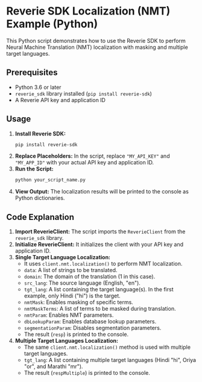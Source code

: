 # Reverie SDK Localization (NMT) Example (Python)

This Python script demonstrates how to use the Reverie SDK to perform Neural Machine Translation (NMT) localization with masking and multiple target languages.

## Prerequisites

* Python 3.6 or later
* `reverie_sdk` library installed (`pip install reverie-sdk`)
* A Reverie API key and application ID

## Usage

1.  **Install Reverie SDK:**
    ```bash
    pip install reverie-sdk
    ```
2.  **Replace Placeholders:** In the script, replace `"MY_API_KEY"` and `"MY_APP_ID"` with your actual API key and application ID.
3.  **Run the Script:**
    ```bash
    python your_script_name.py
    ```
4.  **View Output:** The localization results will be printed to the console as Python dictionaries.

## Code Explanation

1.  **Import ReverieClient:** The script imports the `ReverieClient` from the `reverie_sdk` library.
2.  **Initialize ReverieClient:** It initializes the client with your API key and application ID.
3.  **Single Target Language Localization:**
    * It uses `client.nmt.localization()` to perform NMT localization.
    * `data`: A list of strings to be translated.
    * `domain`: The domain of the translation (1 in this case).
    * `src_lang`: The source language (English, "en").
    * `tgt_lang`: A list containing the target language(s). In the first example, only Hindi ("hi") is the target.
    * `nmtMask`: Enables masking of specific terms.
    * `nmtMaskTerms`: A list of terms to be masked during translation.
    * `nmtParam`: Enables NMT parameters.
    * `dbLookupParam`: Enables database lookup parameters.
    * `segmentationParam`: Disables segmentation parameters.
    * The result (`resp`) is printed to the console.
4.  **Multiple Target Languages Localization:**
    * The same `client.nmt.localization()` method is used with multiple target languages.
    * `tgt_lang`: A list containing multiple target languages (Hindi "hi", Oriya "or", and Marathi "mr").
    * The result (`respMultiple`) is printed to the console.

